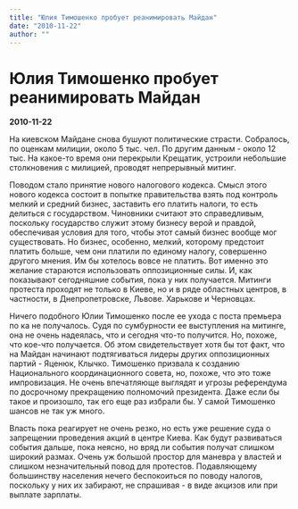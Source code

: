 ```yaml
---
title: "Юлия Тимошенко пробует реанимировать Майдан"
date: "2010-11-22"
author: ""
---
```


# Юлия Тимошенко пробует реанимировать Майдан

**2010-11-22** 

На киевском Майдане снова бушуют политические страсти. Собралось, по оценкам милиции, около 5 тыс. чел. По другим данным - около 12 тыс. На какое-то время они перекрыли Крещатик, устроили небольшие столкновения с милицией, проводят непрерывный митинг.

Поводом стало принятие нового налогового кодекса. Смысл этого нового кодекса состоит в попытке правительства взять под контроль мелкий и средний бизнес, заставить его платить налоги, то есть делиться с государством. Чиновники считают это справедливым, поскольку государство служит этому бизнесу верой и правдой, обеспечивая условия для того, чтобы этот самый бизнес вообще мог существовать. Но бизнес, особенно, мелкий, которому предстоит платить больше, чем они платили по единому налогу, совершенно другого мнения. Им бы хотелось вовсе не платить. Вот именно это желание стараются использовать оппозиционные силы. И, как показывают сегодняшние события, пока у них получается. Митинги протеста проходят не только в Киеве, но и в ряде областных центров, в частности, в Днепропетровске, Львове. Харькове и Черновцах.

Ничего подобного Юлии Тимошенко после ее ухода с поста премьера по ка не получалось. Судя по сумбурности ее выступления на митинге, она не очень надеялась, что и сегодня что-то получится. Но, похоже, что кое-что получается. Об этом свидетельствует хотя бы тот факт, что на Майдан начинают подтягиваться лидеры других оппозиционных партий - Яценюк, Клычко. Тимошенко призвала к созданию Национального координационного совета, но, похоже, что это тоже импровизация. Не очень впечатляюще выглядят и угрозы референдума по досрочному прекращению полномочий президента. Даже если бы такое и произошло, так его еще раз избрали бы. У самой Тимошенко шансов не так уж много.

Власть пока реагирует не очень резко, но есть уже решение суда о запрещении проведения акций в центре Киева. Как будут развиваться события дальше, пока неясно, но вряд ли события получат слишком широкий размах. Очень уж большой простор для маневра у властей и слишком незначительный повод для протестов. Подавляющему большинству населения нечего беспокоиться по поводу налогов, поскольку у них их забирают, не спрашивая - в виде акцизов или при выплате зарплаты.